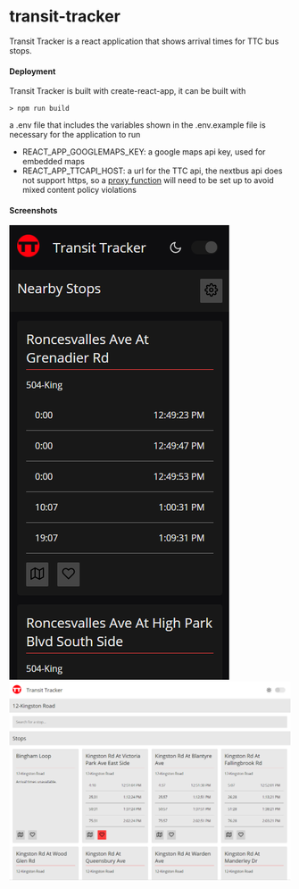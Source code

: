 # transit-tracker

Transit Tracker is a react application that shows arrival times for TTC bus stops.


#### Deployment ####

Transit Tracker is built with create-react-app, it can be built with

```
> npm run build
```

a .env file that includes the variables shown in the .env.example file is necessary for the application to run

* REACT_APP_GOOGLEMAPS_KEY: a google maps api key, used for embedded maps
* REACT_APP_TTCAPI_HOST: a url for the TTC api, the nextbus api does not support https, so a [proxy function](https://gist.github.com/fischz/67cc54b79b1323b2bef9e51e3ac26348) will need to be set up to avoid mixed content policy violations 

#### Screenshots ####
![screenshot of application homepage, mobile size, night mode is enabled](demo-home.PNG)
![screenshot of application route page, desktop size, night mode is disabled](demo-route.PNG)

